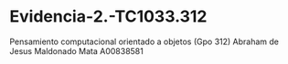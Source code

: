 # Evidencia-2.-TC1033.312

Pensamiento computacional orientado a objetos (Gpo 312)
Abraham de Jesus Maldonado Mata
A00838581
